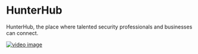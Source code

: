 # HunterHub
HunterHub, the place where talented security professionals and businesses can connect.

[![video image](https://img.youtube.com/vi/MnOL_0kh06I/0.jpg)](https://www.youtube.com/watch?v=MnOL_0kh06I)


